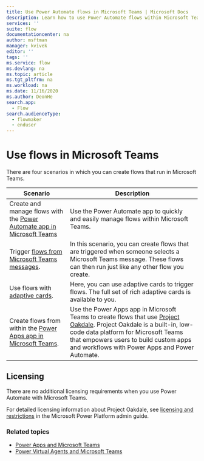```yaml
---
title: Use Power Automate flows in Microsoft Teams | Microsoft Docs
description: Learn how to use Power Automate flows within Microsoft Teams.
services: ''
suite: flow
documentationcenter: na
author: msftman
manager: kvivek
editor: ''
tags: ''
ms.service: flow
ms.devlang: na
ms.topic: article
ms.tgt_pltfrm: na
ms.workload: na
ms.date: 11/16/2020
ms.author: DeonHe
search.app: 
  - Flow
search.audienceType: 
  - flowmaker
  - enduser
---
```


# Use flows in Microsoft Teams

There are four scenarios in which you can create flows that run in Microsoft Teams.

Scenario|Description
--------|-------
Create and manage flows with the [Power Automate app in Microsoft Teams](./power-automate-teams-app.md) | Use the Power Automate app to quickly and easily manage flows within Microsoft Teams. | 
Trigger [flows from Microsoft Teams messages](../trigger-flow-teams-message.md).| In this scenario, you can create flows that are triggered when someone selects a Microsoft Teams message. These flows can then run just like any other flow you create.
Use flows with [adaptive cards](../create-adaptive-cards.md).| Here, you can use adaptive cards to trigger flows. The full set of rich adaptive cards is available to you.
Create flows from within the [Power Apps app in Microsoft Teams](./create-flows-power-apps-app.md).|Use the Power Apps app in Microsoft Teams to create flows that use [Project Oakdale](/powerapps/teams/overview). Project Oakdale is a built-in, low-code data platform for Microsoft Teams that empowers users to build custom apps and workflows with Power Apps and Power Automate.

## Licensing

There are no additional licensing requirements when you use Power Automate with Microsoft Teams.

For detailed licensing information about Project Oakdale, see [licensing and restrictions](/power-platform/admin/about-teams-environment?branch=teams-preview#licensing-and-restrictions) in the Microsoft Power Platform admin guide.

### Related topics

- [Power Apps and Microsoft Teams](/powerapps/teams/overview)
- [Power Virtual Agents and Microsoft Teams]( https://aka.ms/pva-teams-docs)
